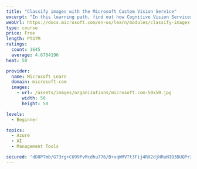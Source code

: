 ```yaml
---
title: "Classify images with the Microsoft Custom Vision Service"
excerpt: "In this learning path, find out how Cognitive Vision Services detects faces, tags and classifies images, and identifies objects."
webUrl: https://docs.microsoft.com/en-us/learn/modules/classify-images-with-custom-vision-service/
type: course
price: Free
length: PT37M
ratings:
  count: 1645
  average: 4.6784196
heat: 50

provider:
  name: Microsoft Learn
  domain: microsoft.com
  images:
    - url: /assets/images/organizations/microsoft.com-50x50.jpg
      width: 50
      height: 50

levels:
  - Beginner

topics:
  - Azure
  - AI
  - Management Tools

secured: "dD8PTmb/G73rg+CU99PvMcdhu776/B+vqWMVTt3Fij4RX2djHRuNIO3DUQPr2o9l7N9K3XAoSgYktn7SCSj4TEQ987Kvec61AlxQwlc2OSM1e4fL2s6OSz9v1y15TKsU1InyeF3ElSvTxnTVPv4kLNjvzD/Qsv2U+miEemt3/w0+hYYCKuT9H0090esXPgSpN2x2H2qcbXUB7vuWUMYPg6yI5JfxIMpGe4r0HUf2TcShaz/G5r+vRQbTJI0L/GmFgFGmjyAowZP/L2KIAjfpnUhy77wjAMatNul5PRhuJE/0fRHwXX9o09OWCu2cJg2owyKOvpi90wUou+7V3lQxQNvU2g3SPlLA67ZHvWO4uRrtbgQTJjV1aLtbwStbIvAshDSkbFowSAeQj+W6bUcvOXoJ5OudfcQxqeeiTmtsh0I=;vOMpQ01xdz8D7n4DLy5Kvw=="
---
```


